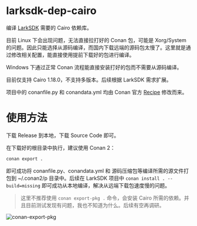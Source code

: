# larksdk-dep-cairo

编译 [LarkSDK](https://gitee.com/cytech_05/larksdk) 需要的 Cairo 依赖库。

目前 Linux 下会出现问题，无法直接拉打好的 Conan 包，可能是 Xorg/System 的问题。因此只能选择从源码编译，而国内下载远端的源码包太慢了。这里就是通过修改相关配置，能直接使用提前下载好的包进行编译。

Windows 下通过正常 Conan 流程能直接安装打好的包而不需要从源码编译。

目前仅支持 Cairo 1.18.0，不支持多版本。后续根据 LarkSDK 需求扩展。

项目中的 conanfile.py 和 conandata.yml 均由 Conan 官方 [Recipe](https://github.com/conan-io/conan-center-index/tree/master/recipes/cairo/all) 修改而来。

# 使用方法

下载 Release 到本地，下载 Source Code 即可。

在下载好的根目录中执行，建议使用 Conan 2：

```bash
conan export .
```

即可成功将 conanfile.py、conandata.yml 和 源码压缩包等编译所需的源文件打包到 ~/.conan2/p 目录中。后续在 LarkSDK 项目中 `conan install . --build=missing` 即可成功从本地编译，解决从远端下载包速度慢的问题。

> 这里不推荐使用 `conan export-pkg .` 命令，会安装 Cairo 所需的依赖。并且目前测试发现有问题，我也不知道为什么。后续有空再调研。

![conan-export-pkg](https://i-blog.csdnimg.cn/direct/8bd90cee73b94ab6be1153d1b054af90.png)

